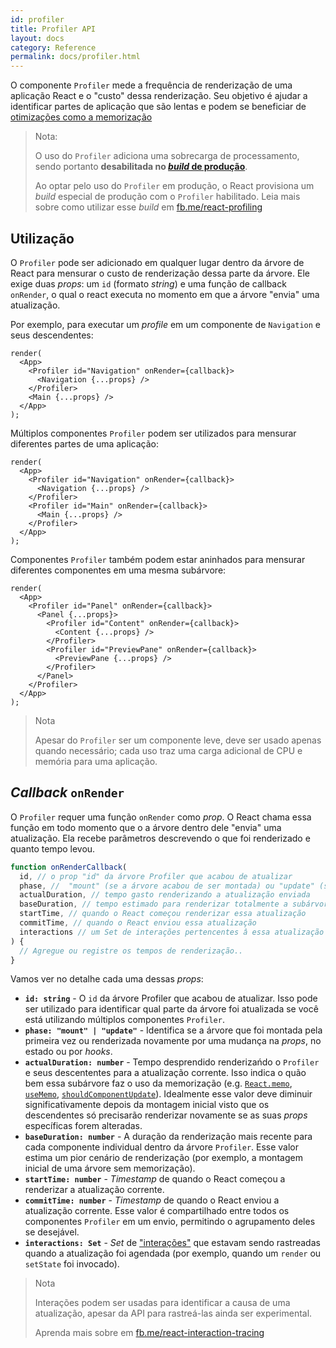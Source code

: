 ```yaml
---
id: profiler
title: Profiler API
layout: docs
category: Reference
permalink: docs/profiler.html
---
```


O componente `Profiler` mede a frequência de renderização de uma aplicação React e o "custo" dessa renderização.
Seu objetivo  é ajudar a identificar partes de aplicação que são lentas e podem se beneficiar de [otimizações como a memorização](https://reactjs.org/docs/hooks-faq.html#how-to-memoize-calculations)

> Nota:
>
> O uso do `Profiler` adiciona uma sobrecarga de processamento, sendo portanto **desabilitada no [_build_ de produção](https://reactjs.org/docs/optimizing-performance.html#use-the-production-build)**.
> 
> Ao optar pelo uso do `Profiler` em produção, o React provisiona um _build_ especial de produção com o `Profiler` habilitado.
> Leia mais sobre como utilizar esse _build_ em [fb.me/react-profiling](https://fb.me/react-profiling)

## Utilização

O `Profiler` pode ser adicionado em qualquer lugar dentro da árvore de React para mensurar o custo de renderização dessa parte da árvore.
Ele exige duas _props_: um `id` (formato _string_) e uma função de callback `onRender`, o qual o react executa no momento em que a árvore "envia" uma atualização.

Por exemplo, para executar um _profile_ em um componente de `Navigation` e seus descendentes:

```js{3}
render(
  <App>
    <Profiler id="Navigation" onRender={callback}>
      <Navigation {...props} />
    </Profiler>
    <Main {...props} />
  </App>
);
```

Múltiplos componentes `Profiler` podem ser utilizados para mensurar diferentes partes de uma aplicação:

```js{3,6:
render(
  <App>
    <Profiler id="Navigation" onRender={callback}>
      <Navigation {...props} />
    </Profiler>
    <Profiler id="Main" onRender={callback}>
      <Main {...props} />
    </Profiler>
  </App>
);
```

Componentes `Profiler` também podem estar aninhados para mensurar diferentes componentes em uma mesma subárvore:

```js{2,6,8}
render(
  <App>
    <Profiler id="Panel" onRender={callback}>
      <Panel {...props}>
        <Profiler id="Content" onRender={callback}>
          <Content {...props} />
        </Profiler>
        <Profiler id="PreviewPane" onRender={callback}>
          <PreviewPane {...props} />
        </Profiler>
      </Panel>
    </Profiler>
  </App>
);
```

> Nota
>
> Apesar do `Profiler` ser um componente leve, deve ser usado apenas quando necessário; cada uso traz uma carga adicional de CPU e memória para uma aplicação.

## _Callback_ `onRender` 

O `Profiler` requer uma função `onRender` como _prop_.
O React chama essa função em todo momento que o a árvore dentro dele "envia" uma atualização.
Ela recebe parâmetros descrevendo o que foi renderizado e quanto tempo levou.

```js
function onRenderCallback(
  id, // o prop "id" da árvore Profiler que acabou de atualizar 
  phase, //  "mount" (se a árvore acabou de ser montada) ou "update" (se foi renderizada novamente)
  actualDuration, // tempo gasto renderizando a atualização enviada
  baseDuration, // tempo estimado para renderizar totalmente a subárvore sem memorização
  startTime, // quando o React começou renderizar essa atualização
  commitTime, // quando o React enviou essa atualização
  interactions // um Set de interações pertencentes â essa atualização
) {
  // Agregue ou registre os tempos de renderização..
}
```

Vamos ver no detalhe cada uma dessas _props_:

* **`id: string`** - 
O `id` da árvore Profiler que acabou de atualizar.
Isso pode ser utilizado para identificar qual parte da árvore foi atualizada se você está utilizando múltiplos componentes `Profiler`.
* **`phase: "mount" | "update"`** -
Identifica se a árvore que foi montada pela primeira vez ou renderizada novamente por uma mudança na _props_, no estado ou por _hooks_.
* **`actualDuration: number`** -
Tempo desprendido renderizańdo o `Profiler` e seus descententes para a atualização corrente. 
Isso indica o quão bem essa subárvore faz o uso da memorização (e.g. [`React.memo`](/docs/react-api.html#reactmemo), [`useMemo`](/docs/hooks-reference.html#usememo), [`shouldComponentUpdate`](/docs/hooks-faq.html#how-do-i-implement-shouldcomponentupdate)).
Idealmente esse valor deve diminuir significativamente depois da montagem inicial visto que os descendentes só precisarão renderizar novamente se as suas _props_ específicas forem alteradas.
* **`baseDuration: number`** -
A duração da renderização mais recente para cada componente individual dentro da árvore `Profiler`.
Esse valor estima um pior cenário de renderização (por exemplo, a montagem inicial de uma árvore sem memorização).
* **`startTime: number`** -
_Timestamp_ de quando o React começou a renderizar a atualização corrente.
* **`commitTime: number`** -
_Timestamp_ de quando o React enviou a atualização corrente.
Esse valor é compartilhado entre todos os componentes `Profiler` em um envio, permitindo o agrupamento deles se desejável.
* **`interactions: Set`** -
_Set_ de ["interações"](http://fb.me/react-interaction-tracing) que estavam sendo rastreadas quando a atualização foi agendada (por exemplo, quando um `render` ou `setState` foi invocado).

> Nota
>
> Interações podem ser usadas para identificar a causa de uma atualização, apesar da API para rastreá-las ainda ser experimental.
>
> Aprenda mais sobre em [fb.me/react-interaction-tracing](http://fb.me/react-interaction-tracing)
